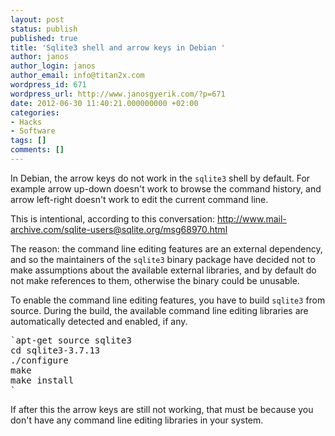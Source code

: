 ```yaml
---
layout: post
status: publish
published: true
title: 'Sqlite3 shell and arrow keys in Debian '
author: janos
author_login: janos
author_email: info@titan2x.com
wordpress_id: 671
wordpress_url: http://www.janosgyerik.com/?p=671
date: 2012-06-30 11:40:21.000000000 +02:00
categories:
- Hacks
- Software
tags: []
comments: []
---
```

In Debian, the arrow keys do not work in the `sqlite3` shell by default. For example arrow up-down doesn't work to browse the command history, and arrow left-right doesn't work to edit the current command line.

<p>This is intentional, according to this conversation:
<a href="http://www.mail-archive.com/sqlite-users@sqlite.org/msg68970.html">http://www.mail-archive.com/sqlite-users@sqlite.org/msg68970.html</a></p>

The reason: the command line editing features are an external dependency, and so the maintainers of the `sqlite3` binary package have decided not to make assumptions about the available external libraries, and by default do not make references to them, otherwise the binary could be unusable.

To enable the command line editing features, you have to build `sqlite3` from source. During the build, the available command line editing libraries are automatically detected and enabled, if any.

<pre>`apt-get source sqlite3
cd sqlite3-3.7.13
./configure
make
make install
`</pre>

If after this the arrow keys are still not working, that must be because you don't have any command line editing libraries in your system.
